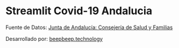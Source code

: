 # Streamlit Covid-19 Andalucia

Fuente de Datos: [Junta de Andalucía: Consejería de Salud y Familias](https://www.juntadeandalucia.es/institutodeestadisticaycartografia/badea/operaciones/consulta/anual/39409?CodOper=b3_2314&codConsulta=39409) 

Desarrollado por: [beepbeep.technology](https://beepbeep.technology)
